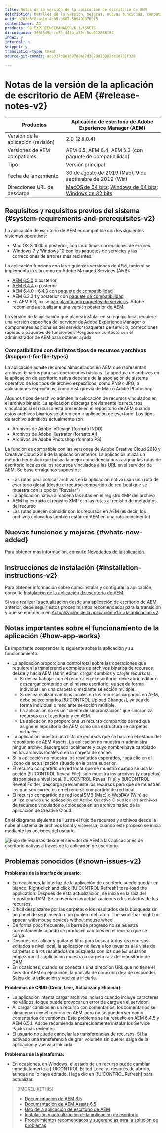 ```yaml
---
title: Notas de la versión de la aplicación de escritorio de AEM
description: Detalles de la versión, mejoras, nuevas funciones, compatibilidad y vínculos de descarga para la aplicación de escritorio de AEM.
uuid: b783c3f8-aa1e-4c05-b687-5894909769f5
contentOwner: AG
products: SG_EXPERIENCEMANAGER/6.3/ASSETS
discoiquuid: 3052549b-fe75-44fb-a55e-5cc612868f54
index: y
internal: n
snippet: y
translation-type: tm+mt
source-git-commit: ad5337c8e1697d0a37d3020d25802dc1d732f320

---
```



# Notas de la versión de la aplicación de escritorio de AEM {#release-notes-v2}

| Productos | Aplicación de escritorio de Adobe Experience Manager (AEM) |
|---------------|--------------------------------------------------------------------|
| Versión de la aplicación (revisión) | 2.0 (2.0.0.4) |
| Versiones de AEM compatibles | AEM 6.5, AEM 6.4, AEM 6.3 (con paquete de compatibilidad) |
| Tipo | Versión principal |
| Fecha de lanzamiento | 30 de agosto de 2019 (Mac), 9 de septiembre de 2019 (Win) |
| Direcciones URL de descarga | [MacOS de 64 bits](https://download.macromedia.com/aem-assets-companion-app/aem-desktop-osx-2.0.0.4.dmg); [Windows de 64 bits](https://download.macromedia.com/aem-assets-companion-app/aem-desktop-win64-2.0.0.4.exe); [Windows de 32 bits](https://download.macromedia.com/aem-assets-companion-app/aem-desktop-win32-2.0.0.4.exe) |

## Requisitos y requisitos previos del sistema {#system-requirements-and-prerequisites-v2}

La aplicación de escritorio de AEM es compatible con los siguientes sistemas operativos:

* Mac OS X 10.10 o posterior, con las últimas correcciones de errores.
* Windows 7 y Windows 10 con los paquetes de servicios y las correcciones de errores más recientes.

La aplicación funciona con las siguientes versiones de AEM, tanto si se implementa in situ como en Adobe Managed Services (AMS):

* [AEM 6.5.0](https://helpx.adobe.com/experience-manager/6-5/release-notes.html) o posterior
* [AEM 6.4.4](https://helpx.adobe.com/experience-manager/6-4/release-notes/sp-release-notes.html) o posterior
* AEM 6.4.0 - 6.4.3 con [paquete de compatibilidad](https://www.adobeaemcloud.com/content/marketplace/marketplaceProxy.html?packagePath=/content/companies/public/adobe/packages/cq640/featurepack/adobe-asset-link-support)
* AEM 6.3.3.1 y posterior con [paquete de compatibilidad](https://www.adobeaemcloud.com/content/marketplace/marketplaceProxy.html?packagePath=/content/companies/public/adobe/packages/cq640/featurepack/adobe-asset-link-support)
* En AEM 6.3, no se [han planificado paquetes de servicios](https://helpx.adobe.com/experience-manager/maintenance-releases-roadmap.html). Adobe recomienda actualizar a una versión posterior de AEM.

La versión de la aplicación que planea instalar en su equipo local requiere una versión específica del servidor de Adobe Experience Manager o componentes adicionales del servidor (paquetes de servicio, correcciones rápidas o paquetes de funciones). Póngase en contacto con el administrador de AEM para obtener ayuda.

### Compatibilidad con distintos tipos de recursos y archivos {#support-for-file-types}

La aplicación admite recursos almacenados en AEM que representan archivos binarios para sus operaciones básicas. La apertura de archivos en la aplicación de escritorio nativa depende de la asociación de sistema operativo de los tipos de archivo específicos, como PNG o JPG, a aplicaciones específicas, como Vista previa de Mac o Adobe Photoshop.

Algunos tipos de archivo admiten la colocación de recursos vinculados en el archivo binario. La aplicación descarga previamente los recursos vinculados si el recurso está presente en el repositorio de AEM cuando estos archivos binarios se abren con la aplicación de escritorio. Los tipos de archivo admitidos actualmente son:

* Archivos de Adobe InDesign (formato INDD)
* Archivos de Adobe Illustrator (formato AI)
* Archivos de Adobe Photoshop (formato PS)

La función es compatible con las versiones de Adobe Creative Cloud 2018 y Creative Cloud 2019 de la aplicación anterior. La aplicación utiliza un método heurístico que busca la mejor coincidencia para asignar las rutas de escritorio locales de los recursos vinculados a las URL en el servidor de AEM. Se basa en algunos supuestos:

* Las rutas para colocar archivos en la aplicación nativa usan una ruta de escritorio global (desde el recurso compartido de red local que se muestra con la opción "Revelar")
* La aplicación nativa almacena las rutas en el registro XMP del archivo
* AEM ha extraído el registro XMP con las rutas al registro de metadatos del recurso
* Las rutas pueden coincidir con los recursos en AEM (es decir, los archivos colocados también están en AEM en una ruta coincidente)

## Nuevas funciones y mejoras {#whats-new-added}

Para obtener más información, consulte [Novedades de la aplicación](introduction.md#whats-new-v2).

## Instrucciones de instalación {#installation-instructions-v2}

Para obtener información sobre cómo instalar y configurar la aplicación, consulte [Instalación de la aplicación de escritorio de AEM](install-upgrade.md).

Si va a realizar la actualización desde una aplicación de escritorio de AEM anterior, debe seguir estos procedimientos recomendados para la transición y que se enumeran en [Actualización de la aplicación v1.x a la aplicación v2](install-upgrade.md#upgrade-from-previous-version).

## Notas importantes sobre el funcionamiento de la aplicación {#how-app-works}

Es importante comprender lo siguiente sobre la aplicación y su funcionamiento.

* La aplicación proporciona control total sobre las operaciones que requieren la transferencia completa de archivos binarios de recursos desde y hacia AEM (abrir, editar, cargar cambios y cargar recursos).
   * Si desea trabajar con el recurso en el escritorio, debe abrir, editar o descargar contenido en el mismo escritorio, ya sea de forma individual, en una carpeta o mediante selección múltiple.
   * Si desea realizar cambios locales en los recursos cargados en AEM, debe seleccionarlos [!UICONTROL Upload Changes], ya sea de forma individual o mediante selección múltiple.
   * La aplicación no es un "cliente de sincronización" que sincroniza recursos en el escritorio y en AEM.
   * La aplicación no proporciona un recurso compartido de red que asigne el repositorio de AEM como una estructura de carpetas virtuales.
* La aplicación muestra una lista de recursos que se basa en el estado del repositorio de AEM Assets. La aplicación no muestra ni administra ningún archivo descargado localmente y cuyo nombre haya cambiado en los archivos locales o en la carpeta de caché.
* Si la aplicación no muestra los resultados esperados, haga clic en el icono de actualización situado en la barra superior.
* El recurso compartido de red local, que se muestra cuando se usa la acción [!UICONTROL Reveal File], solo muestra los archivos (y carpetas) disponibles a nivel local. [!UICONTROL Reveal File] y [!UICONTROL Reveal Folder] descarga previamente los recursos para que se muestren los que son correctos en el recurso compartido de red local.
* El recurso compartido de red local SMB (Mac) o WebDAV (Win) se utiliza cuando una aplicación de Adobe Creative Cloud lee los archivos de recursos vinculados o colocados en un archivo nativo de la aplicación de Creative Cloud.

En el diagrama siguiente se ilustra el flujo de recursos y archivos desde la nube al sistema de archivos local y viceversa, cuando este proceso se inicia mediante las acciones del usuario.

![Flujo de recursos desde el servidor de AEM a las aplicaciones de escritorio nativas a través de la aplicación de escritorio](assets/da20_flow_diagram.png)

## Problemas conocidos {#known-issues-v2}

**Problemas de la interfaz de usuario:**
* En ocasiones, la interfaz de la aplicación de escritorio puede quedar en blanco. Right-click and click [!UICONTROL Refresh] to re-load the application. Después de esta actualización, se inicia en la raíz del repositorio DAM. Se conservan las actualizaciones o los estados de los recursos. <!-- CQ-4270267 -->
* Difícil desplazarse por las carpetas o los resultados de la búsqueda sin un panel de seguimiento o un puntero del ratón. The scroll-bar might not appear with mouse devices without mouse wheel. <!-- CQ-4269947 -->
* De forma poco frecuente, la barra de progreso no se muestra correctamente cuando se producen cambios en el recurso que se carga.
* Después de aplicar y quitar el filtro para buscar todos los recursos editados a nivel local, la aplicación no lleva a los usuarios a la vista de carpetas o a los resultados de búsqueda con los que los usuarios empezaron. La aplicación muestra la carpeta raíz del repositorio de DAM.
* En ocasiones, cuando se conecta a una dirección URL que no tiene el servidor AEM en ejecución, la pantalla de conexión deja de responder. Salga de la aplicación y vuelva a iniciarla.

**Problemas de CRUD (Crear, Leer, Actualizar y Eliminar):**
* La aplicación intenta cargar archivos incluso cuando incluye caracteres no válidos, lo que puede provocar un error de carga en el servidor. <!-- CQ-4273652 -->
* Al cargar cambios en un recurso con comentarios, los comentarios se almacenan con el recurso en AEM, pero no se pueden ver como comentarios de versiones. Este problema se ha resuelto en AEM 6.4.5 y AEM 6.5.1. Adobe recomienda encarecidamente instalar los Service Packs más recientes. <!-- CQ-4268990 -->
* El usuario no puede cancelar las transferencias de recursos. Si ha activado una transferencia de gran volumen sin querer, salga de la aplicación y vuelva a iniciarla. <!-- CQ-4278940 -->

**Problemas de la plataforma:**
* En ocasiones, en Windows, el estado de un recurso puede cambiar inmediatamente a [!UICONTROL Edited Locally] después de abrirlo, aunque no lo haya editado. Haga clic en [!UICONTROL Refresh] para actualizar.

>[!MORELIKETHIS]
>
>* [Documentación de AEM 6.5](https://helpx.adobe.com/support/experience-manager/6-5.html)
>* [Documentación de AEM Assets 6.5](https://docs.adobe.com/content/help/en/experience-manager-64/assets/home.html)
>* [Uso de la aplicación de escritorio de AEM](using.md)
>* [Instalación y actualización de la aplicación de escritorio](install-upgrade.md)
>* [Procedimientos recomendados y sugerencias para la solución de problemas](troubleshoot.md)

